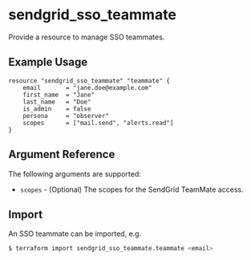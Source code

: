 # sendgrid_sso_teammate

Provide a resource to manage SSO teammates.

## Example Usage

```hcl
resource "sendgrid_sso_teammate" "teammate" {
	email       = "jane.doe@example.com"
	first_name  = "Jane"
	last_name   = "Doe"
	is_admin    = false
	persona     = "observer"
	scopes      = ["mail.send", "alerts.read"]
}
```

## Argument Reference

The following arguments are supported:

* `scopes` - (Optional) The scopes for the SendGrid TeamMate access.


## Import

An SSO teammate can be imported, e.g.
```sh
$ terraform import sendgrid_sso_teammate.teammate <email>
```
